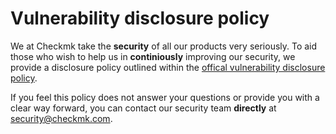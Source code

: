 # Vulnerability disclosure policy

We at Checkmk take the **security** of all our products very seriously. To aid those who wish to
help us in **continiously** improving our security, we provide a disclosure policy outlined within
the [offical vulnerability disclosure policy](https://checkmk.com/vulnerability-disclosure-policy).

If you feel this policy does not answer your questions or provide you with a clear way forward, you
can contact our security team **directly** at [security@checkmk.com](mailto:security@checkmk.com).